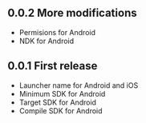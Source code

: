 ## 0.0.2 More modifications

- Permisions for Android
- NDK for Android

## 0.0.1 First release

- Launcher name for Android and iOS
- Minimum SDK for Android
- Target SDK for Android
- Compile SDK for Android
